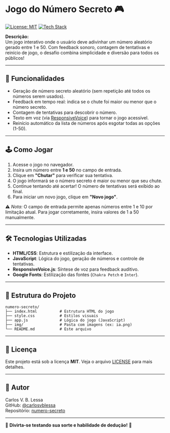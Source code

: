 # Jogo do Número Secreto 🎮  

[![License: MIT](https://img.shields.io/badge/License-MIT-yellow.svg)](https://opensource.org/licenses/MIT)  [![Tech Stack](https://img.shields.io/badge/Tech-HTML%20%7C%20CSS%20%7C%20JS-blue)](#tecnologias-utilizadas)  

**Descrição:**  
Um jogo interativo onde o usuário deve adivinhar um número aleatório gerado entre 1 e 50. Com feedback sonoro, contagem de tentativas e reinício de jogo, o desafio combina simplicidade e diversão para todos os públicos!  

---

## 🌟 Funcionalidades  
- Geração de número secreto aleatório (sem repetição até todos os números serem usados).  
- Feedback em tempo real: indica se o chute foi maior ou menor que o número secreto.  
- Contagem de tentativas para descobrir o número.  
- Texto em voz (via [ResponsiveVoice](https://responsivevoice.org/)) para tornar o jogo acessível.  
- Reinício automático da lista de números após esgotar todas as opções (1-50).  

---

## 🕹️ Como Jogar  
1. Acesse o jogo no navegador.  
2. Insira um número entre **1 e 50** no campo de entrada.  
3. Clique em **"Chutar"** para verificar sua tentativa.  
4. O jogo informará se o número secreto é maior ou menor que seu chute.  
5. Continue tentando até acertar! O número de tentativas será exibido ao final.  
6. Para iniciar um novo jogo, clique em **"Novo jogo"**.  

⚠️ *Nota:* O campo de entrada permite apenas números entre 1 e 10 por limitação atual. Para jogar corretamente, insira valores de 1 a 50 manualmente.  

---

## 🛠️ Tecnologias Utilizadas  
- **HTML/CSS**: Estrutura e estilização da interface.  
- **JavaScript**: Lógica do jogo, geração de números e controle de tentativas.  
- **ResponsiveVoice.js**: Síntese de voz para feedback auditivo.  
- **Google Fonts**: Estilização das fontes (`Chakra Petch` e `Inter`).  

---

## 📁 Estrutura do Projeto  
```
numero-secreto/  
├── index.html          # Estrutura HTML do jogo  
├── style.css           # Estilos visuais  
├── app.js              # Lógica do jogo (JavaScript)  
├── img/                # Pasta com imagens (ex: ia.png)  
└── README.md           # Este arquivo  
```

---

## 📜 Licença  
Este projeto está sob a licença **MIT**. Veja o arquivo [LICENSE](LICENSE) para mais detalhes.  

---

## 👤 Autor  
Carlos V. B. Lessa  
GitHub: [@carlosvblessa](https://github.com/carlosvblessa)  
Repositório: [numero-secreto](https://github.com/carlosvblessa/numero-secreto)  

---

🚀 **Divirta-se testando sua sorte e habilidade de dedução!** 🎯
